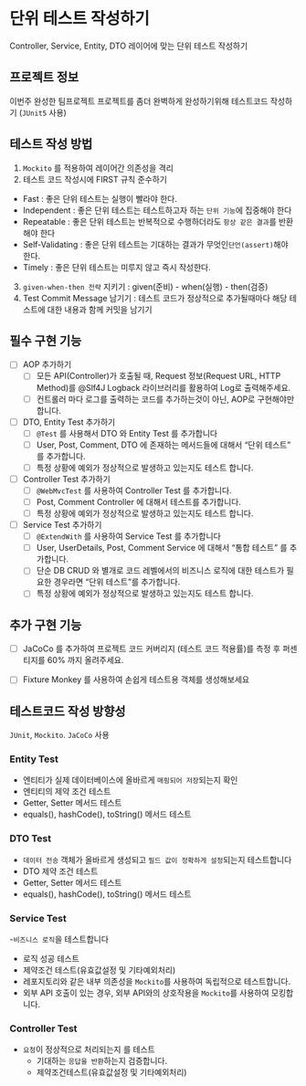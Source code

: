 # 단위 테스트 작성하기
Controller, Service, Entity, DTO 레이어에 맞는 단위 테스트 작성하기

## 프로젝트 정보
이번주 완성한 팀프로젝트 프로젝트를 좀더 완벽하게 완성하기위해 테스트코드 작성하기
(`JUnit5` 사용)

## 테스트 작성 방법
1. `Mockito` 를 적용하여 레이어간 의존성을 격리
2. 테스트 코드 작성시에 FIRST 규칙 준수하기
- Fast : 좋은 단위 테스트는 실행이 빨라야 한다.
- Independent : 좋은 단위 테스트는 테스트하고자 하는 `단위 기능`에 집중해야 한다
- Repeatable : 좋은 단위 테스트는 반복적으로 수행하더라도 `항상 같은 결과`를 반환해야 한다
- Self-Validating : 좋은 단위 테스트는 기대하는 결과가 무엇인`단언(assert)`해야 한다.
- Timely : 좋은 단위 테스트는 미루지 않고 즉시 작성한다.

3. `given-when-then 전략` 지키기 : given(준비) - when(실행) - then(검증)
4. Test Commit Message 남기기 : 테스트 코드가 정상적으로 추가될때마다 해당 테스트에 대한 내용과 함께 커밋을 남기기


## 필수 구현 기능

- [ ] AOP 추가하기
  - [ ] 모든 API(Controller)가 호출될 때, Request 정보(Request URL, HTTP Method)를
    @Slf4J Logback 라이브러리를  활용하여 Log로 출력해주세요.
  - [ ] 컨트롤러 마다 로그를 출력하는 코드를 추가하는것이 아닌, AOP로 구현해야만 합니다.

- [ ] DTO, Entity Test 추가하기
  - [ ] `@Test` 를 사용해서 DTO 와 Entity Test 를 추가합니다
  - [ ] User, Post, Comment, DTO 에 존재하는 메서드들에 대해서 “단위 테스트” 를 추가합니다.
  - [ ] 특정 상황에 예외가 정상적으로 발생하고 있는지도 테스트 합니다.
  
- [ ] Controller Test 추가하기 
  - [ ] `@WebMvcTest` 를 사용하여 Controller Test 를 추가합니다.
  - [ ] Post, Comment Controller 에 대해서 테스트를 추가합니다.
  - [ ] 특정 상황에 예외가 정상적으로 발생하고 있는지도 테스트 합니다.

- [ ] Service Test 추가하기
  - [ ] `@ExtendWith` 를 사용하여 Service Test 를 추가합니다
  - [ ] User, UserDetails, Post, Comment Service 에 대해서 “통합 테스트” 를 추가합니다.
  - [ ] 단순 DB CRUD 와 별개로 코드 레벨에서의 비즈니스 로직에 대한 테스트가 필요한 경우라면 “단위 테스트”를 추가합니다.
  - [ ] 특정 상황에 예외가 정상적으로 발생하고 있는지도 테스트 합니다.

##  추가 구현 기능
- [ ] JaCoCo 를 추가하여 프로젝트 코드 커버리지 (테스트 코드 적용률)를 측정 후
  퍼센티지를 60% 까지 올려주세요.
- [ ]   Fixture Monkey 를 사용하여 손쉽게 테스트용 객체를 생성해보세요 


## 테스트코드 작성 방향성
`JUnit`, `Mockito`. `JaCoCo` 사용

### Entity Test
- 엔티티가 실제 데이터베이스에 올바르게 `매핑되어 저장`되는지 확인
- 엔티티의 제약 조건 테스트
- Getter, Setter 메서드 테스트
- equals(), hashCode(), toString() 메서드 테스트


### DTO Test
- `데이터 전송` 객체가 올바르게 생성되고 `필드 값이 정확하게 설정`되는지 테스트합니다
- DTO 제약 조건 테스트
- Getter, Setter 메서드 테스트
- equals(), hashCode(), toString() 메서드 테스트


### Service Test
-`비즈니스 로직`을 테스트합니다
  - 로직 성공 테스트
  - 제약조건 테스트(유효값설정 및 기타예외처리)
- 레포지토리와 같은 내부 의존성을 `Mockito`를 사용하여 독립적으로 테스트합니다.
- 외부 API 호출이 있는 경우, 외부 API와의 상호작용을 `Mockito`를 사용하여 모킹합니다.


### Controller Test
- `요청`이 정상적으로 처리되는지 를 테스트
  - 기대하는 `응답을 반환`하는지 검증합니다.
  - 제약조건테스트(유효값설정 및 기타예외처리)
